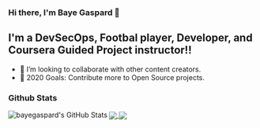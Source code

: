 ### Hi there, I'm Baye Gaspard  👋

## I'm a DevSecOps, Footbal player, Developer, and Coursera Guided Project instructor!!

- 👯 I’m looking to collaborate with other content creators.
- 🥅 2020 Goals: Contribute more to Open Source projects.

### Github Stats

  <img align="left" alt="bayegaspard's GitHub Stats" src="https://github-readme-stats.vercel.app/api/top-langs/?username=bayegaspard" />
  
  <a href="https://github.com/bayegaspard/github-readme-stats">
  <img align="center" src="https://github-readme-stats.vercel.app/api/pin/?username=bayegaspard&repo=github-readme-stats" />
</a>
<a href="https://github.com/bayegaspard/convoychat">
  <img align="center" src="https://github-readme-stats.vercel.app/api/pin/?username=bayegaspard&repo=convoychat" />
</a>



